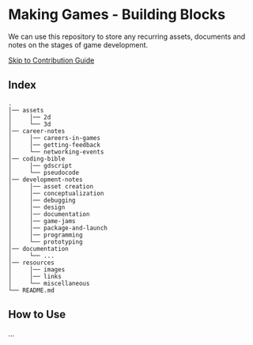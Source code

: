 # Making Games - Building Blocks

We can use this repository to store any recurring assets, documents and notes on the stages of game development.

[Skip to Contribution Guide](#how-to-use)

## Index
```
.
│── assets
│     │── 2d
│     └── 3d
│── career-notes
│     │── careers-in-games
│     │── getting-feedback
│     └── networking-events
│── coding-bible
│     │── gdscript
│     └── pseudocode
│── development-notes
│     │── asset creation
│     │── conceptualization
│     │── debugging
│     │── design
│     │── documentation
│     │── game-jams
│     │── package-and-launch
│     │── programming
│     └── prototyping
│── documentation
│     └── ...
│── resources
│     │── images
│     │── links
│     └── miscellaneous
└── README.md
```

## How to Use

...
